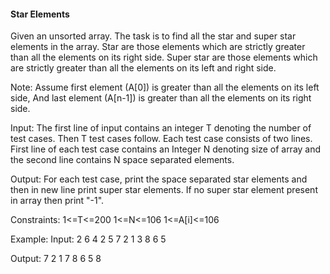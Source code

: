 #### Star Elements


Given an unsorted array. The task is to find all the star and super star elements in the array. Star are those elements which are strictly greater than all the elements on its right side. Super star are those elements which are strictly greater than all the elements on its left and right side.

Note: Assume first element (A[0]) is greater than all the elements on its left side, And last element (A[n-1]) is greater than all the elements on its right side.

Input:
The first line of input contains an integer T denoting the number of test cases. Then T test cases follow. Each test case consists of two lines. First line of each test case contains an Integer N denoting size of array and the second line contains N space separated elements.

Output:
For each test case, print the space separated star elements and then in new line print super star elements. If no super star element present in array then print "-1".

Constraints:
1<=T<=200
1<=N<=106
1<=A[i]<=106

Example:
Input:
2
6
4 2 5 7 2 1
3
8 6 5

Output:
7 2 1
7
8 6 5
8

